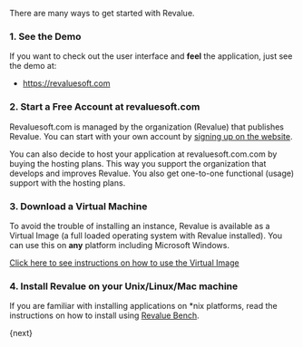 There are many ways to get started with Revalue.

### 1\. See the Demo

If you want to check out the user interface and **feel** the application, just
see the demo at:

  * <https://revaluesoft.com>

### 2\. Start a Free Account at revaluesoft.com


Revaluesoft.com is managed by the organization (Revalue) that publishes Revalue.
You can start with your own account by [signing up on the
website](https://revaluesoft.com>).

You can also decide to host your application at revaluesoft.com.com by buying the
hosting plans. This way you support the organization that develops and
improves Revalue. You also get one-to-one functional (usage) support with the
hosting plans.

### 3\. Download a Virtual Machine

To avoid the trouble of installing an instance, Revalue is available as a
Virtual Image (a full loaded operating system with Revalue installed). You can
use this on **any** platform including Microsoft Windows.

[Click here to see instructions on how to use the Virtual
Image](https://revaluesoft.com>)

### 4\. Install Revalue on your Unix/Linux/Mac machine

If you are familiar with installing applications on *nix platforms, read the instructions on how to install using [Revalue Bench](https://github.com/elba7r/platform).

{next}

